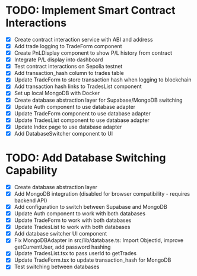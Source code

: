 # TODO: Implement Smart Contract Interactions

- [x] Create contract interaction service with ABI and address
- [x] Add trade logging to TradeForm component
- [x] Create PnLDisplay component to show P/L history from contract
- [x] Integrate P/L display into dashboard
- [x] Test contract interactions on Sepolia testnet
- [x] Add transaction_hash column to trades table
- [x] Update TradeForm to store transaction hash when logging to blockchain
- [x] Add transaction hash links to TradesList component
- [x] Set up local MongoDB with Docker
- [x] Create database abstraction layer for Supabase/MongoDB switching
- [x] Update Auth component to use database adapter
- [x] Update TradeForm component to use database adapter
- [x] Update TradesList component to use database adapter
- [x] Update Index page to use database adapter
- [x] Add DatabaseSwitcher component to UI

# TODO: Add Database Switching Capability

- [x] Create database abstraction layer
- [x] Add MongoDB integration (disabled for browser compatibility - requires backend API)
- [x] Add configuration to switch between Supabase and MongoDB
- [x] Update Auth component to work with both databases
- [x] Update TradeForm to work with both databases
- [x] Update TradesList to work with both databases
- [x] Add database switcher UI component
- [x] Fix MongoDBAdapter in src/lib/database.ts: Import ObjectId, improve getCurrentUser, add password hashing
- [x] Update TradesList.tsx to pass userId to getTrades
- [x] Update TradeForm.tsx to update transaction_hash for MongoDB
- [x] Test switching between databases
